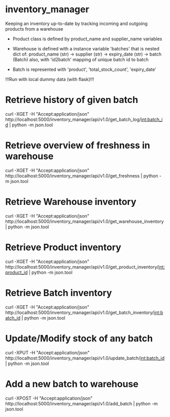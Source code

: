 # inventory_manager
Keeping an inventory up-to-date by tracking incoming and outgoing products from a warehouse

- Product class is defined by product_name and supplier_name variables

- Warehouse is defined with a instance variable 'batches' that is nested dict of:
product_name (str) -> supplier (str) -> expiry_date (str) -> batch (Batch)
also, with 'id2batch' mapping of unique batch id to batch

- Batch is represented with 'product', 'total_stock_count', 'expiry_date'


!!!Run with local dummy data (with flask)!!!

# Retrieve history of given batch
curl -XGET -H "Accept:application/json"  http://localhost:5000/inventory_manager/api/v1.0/get_batch_log/<int:batch_id> | python -m json.tool

# Retrieve overview of freshness in warehouse
curl -XGET -H "Accept:application/json"  http://localhost:5000/inventory_manager/api/v1.0/get_freshness | python -m json.tool

# Retrieve Warehouse inventory
curl -XGET -H "Accept:application/json"  http://localhost:5000/inventory_manager/api/v1.0/get_warehouse_inventory | python -m json.tool

# Retrieve Product inventory
curl -XGET -H "Accept:application/json"  http://localhost:5000/inventory_manager/api/v1.0/get_product_inventory/<int:product_id> | python -m json.tool

# Retrieve Batch inventory
curl -XGET -H "Accept:application/json"  http://localhost:5000/inventory_manager/api/v1.0/get_batch_inventory/<int:batch_id> | python -m json.tool

# Update/Modify stock of any batch
curl -XPUT -H "Accept:application/json"  http://localhost:5000/inventory_manager/api/v1.0/update_batch/<int:batch_id> | python -m json.tool

# Add a new batch to warehouse
curl -XPOST -H "Accept:application/json"  http://localhost:5000/inventory_manager/api/v1.0/add_batch | python -m json.tool


